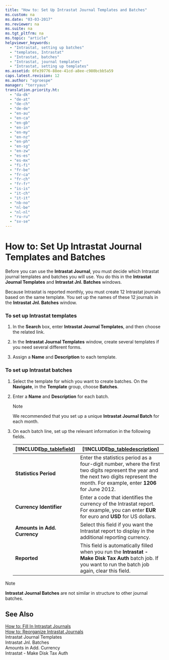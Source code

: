 ```yaml
---
title: "How to: Set Up Intrastat Journal Templates and Batches"
ms.custom: na
ms.date: "03-03-2017"
ms.reviewer: na
ms.suite: na
ms.tgt_pltfrm: na
ms.topic: "article"
helpviewer_keywords: 
  - "Intrastat, setting up batches"
  - "templates, Intrastat"
  - "Intrastat, batches"
  - "Intrastat, journal templates"
  - "Intrastat, setting up templates"
ms.assetid: 0fe39776-88ee-41cd-a8ee-c980bcbb5a59
caps.latest.revision: 12
ms.author: "sgroespe"
manager: "terryaus"
translation.priority.ht: 
  - "da-dk"
  - "de-at"
  - "de-ch"
  - "de-de"
  - "en-au"
  - "en-ca"
  - "en-gb"
  - "en-in"
  - "en-my"
  - "en-nz"
  - "en-ph"
  - "en-sg"
  - "en-zw"
  - "es-es"
  - "es-mx"
  - "fi-fi"
  - "fr-be"
  - "fr-ca"
  - "fr-ch"
  - "fr-fr"
  - "is-is"
  - "it-ch"
  - "it-it"
  - "nb-no"
  - "nl-be"
  - "nl-nl"
  - "ru-ru"
  - "sv-se"
---
```

# How to: Set Up Intrastat Journal Templates and Batches
Before you can use the **Intrastat Journal**, you must decide which Intrastat journal templates and batches you will use. You do this in the **Intrastat Journal Templates** and **Intrastat Jnl. Batches** windows.  
  
 Because Intrastat is reported monthly, you must create 12 Intrastat journals based on the same template. You set up the names of these 12 journals in the **Intrastat Jnl. Batches** window.  
  
### To set up Intrastat templates  
  
1.  In the **Search** box, enter **Intrastat Journal Templates**, and then choose the related link.  
  
2.  In the **Intrastat Journal Templates** window, create several templates if you need several different forms.  
  
3.  Assign a **Name** and **Description** to each template.  
  
### To set up Intrastat batches  
  
1.  Select the template for which you want to create batches. On the **Navigate**, in the **Template** group, choose **Batches**.  
  
2.  Enter a **Name** and **Description** for each batch.  
  
    > [!NOTE]  
    >  We recommended that you set up a unique **Intrastat Journal Batch** for each month.  
  
3.  On each batch line, set up the relevant information in the following fields.  
  
    |[!INCLUDE[bp_tablefield](../ApplicationDesign/includes/bp_tablefield_md.md)]|[!INCLUDE[bp_tabledescription](../ApplicationDesign/includes/bp_tabledescription_md.md)]|  
    |---------------------------------|---------------------------------------|  
    |**Statistics Period**|Enter the statistics period as a four\-digit number, where the first two digits represent the year and the next two digits represent the month. For example, enter **1206** for June 2012.|  
    |**Currency Identifier**|Enter a code that identifies the currency of the Intrastat report. For example, you can enter **EUR** for euro and **USD** for US dollars.|  
    |**Amounts in Add. Currency**|Select this field if you want the Intrastat report to display in the additional reporting currency.|  
    |**Reported**|This field is automatically filled when you run the **Intrastat \- Make Disk Tax Auth** batch job. If you want to run the batch job again, clear this field.|  
  
> [!NOTE]  
>  **Intrastat Journal Batches** are not similar in structure to other journal batches.  
  
## See Also  
 [How to: Fill In Intrastat Journals](../Finance/how-to-fill-in-intrastat-journals.md)   
 [How to: Reorganize Intrastat Journals](../Finance/how-to-reorganize-intrastat-journals.md)   
 Intrastat Journal Templates   
 Intrastat Jnl. Batches   
 Amounts in Add. Currency   
 Intrastat \- Make Disk Tax Auth